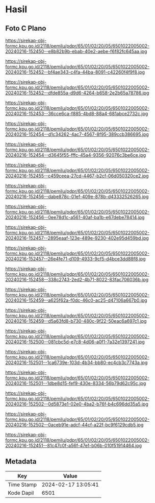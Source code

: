 # Hasil

## Foto C Plano

https://sirekap-obj-formc.kpu.go.id/2118/pemilu/pdpr/65/01/02/20/05/6501022005002-20240216-152450--e8b82b9b-ebab-40e2-aebe-f6f82fc645aa.jpg

https://sirekap-obj-formc.kpu.go.id/2118/pemilu/pdpr/65/01/02/20/05/6501022005002-20240216-152452--bf4ae343-c4fa-44ba-8091-c42260f4f9f8.jpg

https://sirekap-obj-formc.kpu.go.id/2118/pemilu/pdpr/65/01/02/20/05/6501022005002-20240216-152452--dfde855a-d9d6-4264-b658-2e2b65a78786.jpg

https://sirekap-obj-formc.kpu.go.id/2118/pemilu/pdpr/65/01/02/20/05/6501022005002-20240216-152453--36cce6ca-f885-4bd8-88a4-681abce2732c.jpg

https://sirekap-obj-formc.kpu.go.id/2118/pemilu/pdpr/65/01/02/20/05/6501022005002-20240216-152454--d1c34262-4ac7-4567-8f95-389ccb386695.jpg

https://sirekap-obj-formc.kpu.go.id/2118/pemilu/pdpr/65/01/02/20/05/6501022005002-20240216-152454--d3645f55-fffc-45a4-9356-92076c3be6ce.jpg

https://sirekap-obj-formc.kpu.go.id/2118/pemilu/pdpr/65/01/02/20/05/6501022005002-20240216-152455--c459ceea-27cd-4467-b2cf-06d050320ce2.jpg

https://sirekap-obj-formc.kpu.go.id/2118/pemilu/pdpr/65/01/02/20/05/6501022005002-20240216-152456--dabe878c-01ef-409e-878b-d43332526265.jpg

https://sirekap-obj-formc.kpu.go.id/2118/pemilu/pdpr/65/01/02/20/05/6501022005002-20240216-152456--0ee78d1c-a561-40af-ba1b-e67debe78414.jpg

https://sirekap-obj-formc.kpu.go.id/2118/pemilu/pdpr/65/01/02/20/05/6501022005002-20240216-152457--2895eaaf-123e-489e-9230-402e95d459bd.jpg

https://sirekap-obj-formc.kpu.go.id/2118/pemilu/pdpr/65/01/02/20/05/6501022005002-20240216-152457--26e4fe71-d109-4933-9cf5-d4bce3dd88f8.jpg

https://sirekap-obj-formc.kpu.go.id/2118/pemilu/pdpr/65/01/02/20/05/6501022005002-20240216-152458--338c2743-2ed2-4b71-8022-83fac706036b.jpg

https://sirekap-obj-formc.kpu.go.id/2118/pemilu/pdpr/65/01/02/20/05/6501022005002-20240216-152459--a625f62a-f0dc-46c0-ac25-d47106a667b0.jpg

https://sirekap-obj-formc.kpu.go.id/2118/pemilu/pdpr/65/01/02/20/05/6501022005002-20240216-152459--d5a63fd8-b730-480c-9f22-50eac6a697c1.jpg

https://sirekap-obj-formc.kpu.go.id/2118/pemilu/pdpr/65/01/02/20/05/6501022005002-20240216-152500--081cbc5d-e7c8-4d06-a0f1-7a32e1397241.jpg

https://sirekap-obj-formc.kpu.go.id/2118/pemilu/pdpr/65/01/02/20/05/6501022005002-20240216-152501--1ca6739e-103d-4b34-bb80-ec4cb3c7743a.jpg

https://sirekap-obj-formc.kpu.go.id/2118/pemilu/pdpr/65/01/02/20/05/6501022005002-20240216-152501--1dbe8d15-fef9-430e-8334-56b79d62c95c.jpg

https://sirekap-obj-formc.kpu.go.id/2118/pemilu/pdpr/65/01/02/20/05/6501022005002-20240216-152502--0d5873e1-02e0-4ba2-b76f-b4c696dd35a5.jpg

https://sirekap-obj-formc.kpu.go.id/2118/pemilu/pdpr/65/01/02/20/05/6501022005002-20240216-152502--0aceb91e-adcf-44cf-a22f-bc9f6129cdb5.jpg

https://sirekap-obj-formc.kpu.go.id/2118/pemilu/pdpr/65/01/02/20/05/6501022005002-20240216-152451--81c47c0f-a56f-47e1-b06b-010f51914464.jpg


## Metadata

| Key        | Value               |
| ---------- | ------------------- |
| Time Stamp | 2024-02-17 13:05:41 |
| Kode Dapil | 6501                |



